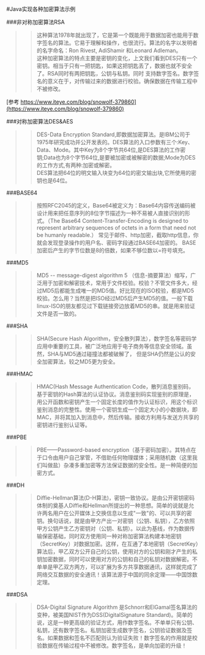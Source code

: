 #Java实现各种加密算法示例

###非对称加密算法RSA
>>这种算法1978年就出现了，它是第一个既能用于数据加密也能用于数字签名的算法。它易于理解和操作，也很流行。算法的名字以发明者的名字命名：Ron Rivest,   AdiShamir 和Leonard Adleman。  
>>这种加密算法的特点主要是密钥的变化，上文我们看到DES只有一个密钥。相当于只有一把钥匙，如果这把钥匙丢了，数据也就不安全了。RSA同时有两把钥匙，公钥与私钥。同时  支持数字签名。数字签名的意义在于，对传输过来的数据进行校验。确保数据在传输工程中不被修改。  

[参考 https://www.iteye.com/blog/snowolf-379860](https://www.iteye.com/blog/snowolf-379860)

###对称加密算法DES&AES
>>DES-Data Encryption Standard,即数据加密算法。是IBM公司于1975年研究成功并公开发表的。DES算法的入口参数有三个:Key、Data、Mode。其中Key为8个字节共64位,是DES算法的工作密钥;Data也为8个字节64位,是要被加密或被解密的数据;Mode为DES的工作方式,有两种:加密或解密。  
DES算法把64位的明文输入块变为64位的密文输出块,它所使用的密钥也是64位。

###BASE64
>>按照RFC2045的定义，Base64被定义为：Base64内容传送编码被设计用来把任意序列的8位字节描述为一种不易被人直接识别的形式。（The Base64 Content-Transfer-Encoding is designed to represent arbitrary sequences of octets in a form that need not be humanly readable.）
常见于邮件、http加密，截取http信息，你就会发现登录操作的用户名、密码字段通过BASE64加密的。
BASE加密后产生的字节位数是8的倍数，如果不够位数以=符号填充。

###MD5
>>MD5 -- message-digest algorithm 5 （信息-摘要算法）缩写，广泛用于加密和解密技术，常用于文件校验。校验？不管文件多大，经过MD5后都能生成唯一的MD5值。好比现在的ISO校验，都是MD5校验。怎么用？当然是把ISO经过MD5后产生MD5的值。一般下载linux-ISO的朋友都见过下载链接旁边放着MD5的串。就是用来验证文件是否一致的。

###SHA
>>SHA(Secure Hash Algorithm，安全散列算法），数字签名等密码学应用中重要的工具，被广泛地应用于电子商务等信息安全领域。虽然，SHA与MD5通过碰撞法都被破解了， 但是SHA仍然是公认的安全加密算法，较之MD5更为安全。

###HMAC
>>HMAC(Hash Message Authentication Code，散列消息鉴别码，基于密钥的Hash算法的认证协议。消息鉴别码实现鉴别的原理是，用公开函数和密钥产生一个固定长度的值作为认证标识，用这个标识鉴别消息的完整性。使用一个密钥生成一个固定大小的小数据块，即MAC，并将其加入到消息中，然后传输。接收方利用与发送方共享的密钥进行鉴别认证等。

###PBE
>> PBE——Password-based encryption（基于密码加密）。其特点在于口令由用户自己掌管，不借助任何物理媒体；采用随机数（这里我们叫做盐）杂凑多重加密等方法保证数据的安全性。是一种简便的加密方式。

###DH
>>Diffie-Hellman算法(D-H算法)，密钥一致协议。是由公开密钥密码体制的奠基人Diffie和Hellman所提出的一种思想。简单的说就是允许两名用户在公开媒体上交换信息以生成"一致"的、可以共享的密钥。换句话说，就是由甲方产出一对密钥（公钥、私钥），乙方依照甲方公钥产生乙方密钥对（公钥、私钥）。以此为基线，作为数据传输保密基础，同时双方使用同一种对称加密算法构建本地密钥（SecretKey）对数据加密。这样，在互通了本地密钥（SecretKey）算法后，甲乙双方公开自己的公钥，使用对方的公钥和刚才产生的私钥加密数据，同时可以使用对方的公钥和自己的私钥对数据解密。不单单是甲乙双方两方，可以扩展为多方共享数据通讯，这样就完成了网络交互数据的安全通讯！该算法源于中国的同余定理——中国馀数定理。

###DSA
>>DSA-Digital Signature Algorithm 是Schnorr和ElGamal签名算法的变种，被美国NIST作为DSS(DigitalSignature Standard)。简单的说，这是一种更高级的验证方式，用作数字签名。不单单只有公钥、私钥，还有数字签名。私钥加密生成数字签名，公钥验证数据及签名。如果数据和签名不匹配则认为验证失败！数字签名的作用就是校验数据在传输过程中不被修改。数字签名，是单向加密的升级！